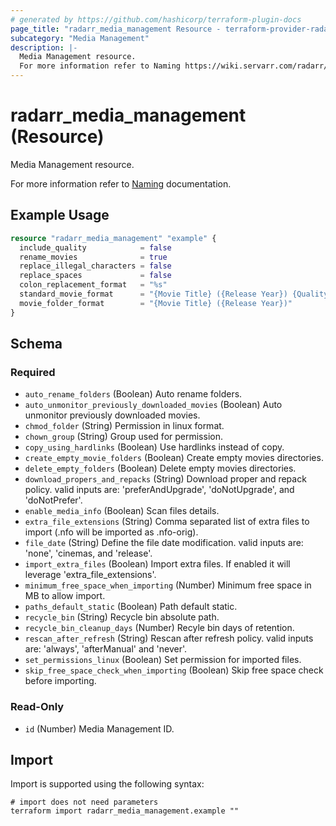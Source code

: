 ```yaml
---
# generated by https://github.com/hashicorp/terraform-plugin-docs
page_title: "radarr_media_management Resource - terraform-provider-radarr"
subcategory: "Media Management"
description: |-
  Media Management resource.
  For more information refer to Naming https://wiki.servarr.com/radarr/settings#file-management documentation.
---
```


# radarr_media_management (Resource)

<!-- subcategory:Media Management -->Media Management resource.
For more information refer to [Naming](https://wiki.servarr.com/radarr/settings#file-management) documentation.

## Example Usage

```terraform
resource "radarr_media_management" "example" {
  include_quality            = false
  rename_movies              = true
  replace_illegal_characters = false
  replace_spaces             = false
  colon_replacement_format   = "%s"
  standard_movie_format      = "{Movie Title} ({Release Year}) {Quality Full}"
  movie_folder_format        = "{Movie Title} ({Release Year})"
}
```

<!-- schema generated by tfplugindocs -->
## Schema

### Required

- `auto_rename_folders` (Boolean) Auto rename folders.
- `auto_unmonitor_previously_downloaded_movies` (Boolean) Auto unmonitor previously downloaded movies.
- `chmod_folder` (String) Permission in linux format.
- `chown_group` (String) Group used for permission.
- `copy_using_hardlinks` (Boolean) Use hardlinks instead of copy.
- `create_empty_movie_folders` (Boolean) Create empty movies directories.
- `delete_empty_folders` (Boolean) Delete empty movies directories.
- `download_propers_and_repacks` (String) Download proper and repack policy. valid inputs are: 'preferAndUpgrade', 'doNotUpgrade', and 'doNotPrefer'.
- `enable_media_info` (Boolean) Scan files details.
- `extra_file_extensions` (String) Comma separated list of extra files to import (.nfo will be imported as .nfo-orig).
- `file_date` (String) Define the file date modification. valid inputs are: 'none', 'cinemas, and 'release'.
- `import_extra_files` (Boolean) Import extra files. If enabled it will leverage 'extra_file_extensions'.
- `minimum_free_space_when_importing` (Number) Minimum free space in MB to allow import.
- `paths_default_static` (Boolean) Path default static.
- `recycle_bin` (String) Recycle bin absolute path.
- `recycle_bin_cleanup_days` (Number) Recyle bin days of retention.
- `rescan_after_refresh` (String) Rescan after refresh policy. valid inputs are: 'always', 'afterManual' and 'never'.
- `set_permissions_linux` (Boolean) Set permission for imported files.
- `skip_free_space_check_when_importing` (Boolean) Skip free space check before importing.

### Read-Only

- `id` (Number) Media Management ID.

## Import

Import is supported using the following syntax:

```shell
# import does not need parameters
terraform import radarr_media_management.example ""
```

